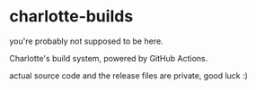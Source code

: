 # charlotte-builds

you're probably not supposed to be here.

Charlotte's build system, powered by GitHub Actions.

actual source code and the release files are private, good luck :)
